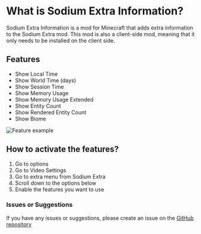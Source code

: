 # What is Sodium Extra Information?

Sodium Extra Information is a mod for Minecraft that adds extra information to the Sodium Extra mod. This mod is also a
client-side mod, meaning that it only needs to be installed on the client side.

## Features

- Show Local Time
- Show World Time (days)
- Show Session Time
- Show Memory Usage
- Show Memory Usage Extended
- Show Entity Count
- Show Rendered Entity Count
- Show Biome

![Feature example](https://cdn.modrinth.com/data/696WgnvT/images/ac1bc3b8e7d13887b787c9bd1a23438d6bb3c25d.png)

## How to activate the features?

1. Go to options
2. Go to Video Settings
3. Go to extra menu from Sodium Extra
4. Scroll down to the options below
5. Enable the features you want to use

### Issues or Suggestions

If you have any issues or suggestions, please create an issue on
the [GitHub repository](https://github.com/anviaan/SodiumExtraInformation/issues)